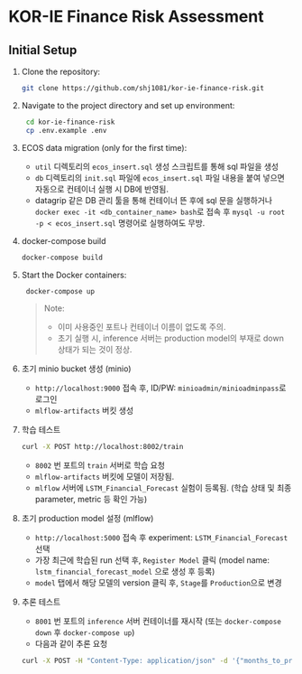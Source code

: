 # KOR-IE Finance Risk Assessment

## Initial Setup

1. Clone the repository:

   ```bash
   git clone https://github.com/shj1081/kor-ie-finance-risk.git
   ```

2. Navigate to the project directory and set up environment:

   ```bash
    cd kor-ie-finance-risk
    cp .env.example .env
   ```

3. ECOS data migration (only for the first time):

   - `util` 디렉토리의 `ecos_insert.sql` 생성 스크립트를 통해 sql 파일을 생성
   - `db` 디렉토리의 `init.sql` 파일에 `ecos_insert.sql` 파일 내용을 붙여 넣으면 자동으로 컨테이너 실행 시 DB에 반영됨.
   - datagrip 같은 DB 관리 툴을 통해 컨테이너 뜬 후에 sql 문을 실행하거나 `docker exec -it <db_container_name> bash`로 접속 후 `mysql -u root -p < ecos_insert.sql` 명령어로 실행하여도 무방.

4. docker-compose build

   ```bash
   docker-compose build
   ```

5. Start the Docker containers:

   ```bash
    docker-compose up
   ```

   > Note:
   >
   > - 이미 사용중인 포트나 컨테이너 이름이 없도록 주의.
   > - 초기 실행 시, inference 서버는 production model의 부재로 down 상태가 되는 것이 정상.

6. 초기 minio bucket 생성 (minio)

   - `http://localhost:9000` 접속 후, ID/PW: `minioadmin/minioadminpass`로 로그인
   - `mlflow-artifacts` 버킷 생성

7. 학습 테스트

   ```bash
   curl -X POST http://localhost:8002/train
   ```

   - `8002` 번 포트의 `train` 서버로 학습 요청
   - `mlflow-artifacts` 버킷에 모델이 저장됨.
   - `mlflow` 서버에 `LSTM_Financial_Forecast` 실험이 등록됨. (학습 상태 및 최종 parameter, metric 등 확인 가능)

8. 초기 production model 설정 (mlflow)

   - `http://localhost:5000` 접속 후 experiment: `LSTM_Financial_Forecast` 선택
   - 가장 최근에 학습된 run 선택 후, `Register Model` 클릭 (model name: `lstm_financial_forecast_model` 으로 생성 후 등록)
   - `model` 탭에서 해당 모델의 version 클릭 후, `Stage`를 `Production`으로 변경

9. 추론 테스트

   - `8001` 번 포트의 `inference` 서버 컨테이너를 재시작 (또는 `docker-compose down` 후 `docker-compose up`)
   - 다음과 같이 추론 요청

   ```bash
   curl -X POST -H "Content-Type: application/json" -d '{"months_to_predict": 3}' http://localhost:8001/predict
   ```
